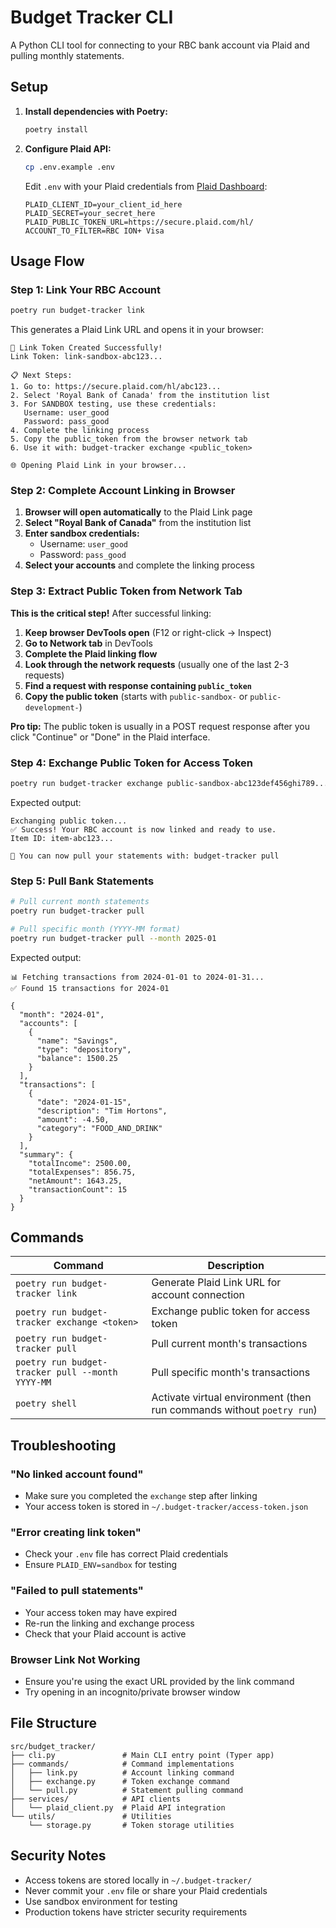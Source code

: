 # Budget Tracker CLI

A Python CLI tool for connecting to your RBC bank account via Plaid and pulling monthly statements.

## Setup

1. **Install dependencies with Poetry:**
   ```bash
   poetry install
   ```

2. **Configure Plaid API:**
   ```bash
   cp .env.example .env
   ```
   
   Edit `.env` with your Plaid credentials from [Plaid Dashboard](https://dashboard.plaid.com/):
   ```env
   PLAID_CLIENT_ID=your_client_id_here
   PLAID_SECRET=your_secret_here
   PLAID_PUBLIC_TOKEN_URL=https://secure.plaid.com/hl/
   ACCOUNT_TO_FILTER=RBC ION+ Visa
   ```

## Usage Flow

### Step 1: Link Your RBC Account

```bash
poetry run budget-tracker link
```

This generates a Plaid Link URL and opens it in your browser:
```
🔗 Link Token Created Successfully!
Link Token: link-sandbox-abc123...

📋 Next Steps:
1. Go to: https://secure.plaid.com/hl/abc123...
2. Select 'Royal Bank of Canada' from the institution list
3. For SANDBOX testing, use these credentials:
   Username: user_good
   Password: pass_good
4. Complete the linking process
5. Copy the public_token from the browser network tab
6. Use it with: budget-tracker exchange <public_token>

🌐 Opening Plaid Link in your browser...
```

### Step 2: Complete Account Linking in Browser

1. **Browser will open automatically** to the Plaid Link page
2. **Select "Royal Bank of Canada"** from the institution list
3. **Enter sandbox credentials:**
   - Username: `user_good`
   - Password: `pass_good`
4. **Select your accounts** and complete the linking process

### Step 3: Extract Public Token from Network Tab

**This is the critical step!** After successful linking:

1. **Keep browser DevTools open** (F12 or right-click → Inspect)
2. **Go to Network tab** in DevTools
3. **Complete the Plaid linking flow** 
4. **Look through the network requests** (usually one of the last 2-3 requests)
5. **Find a request with response containing `public_token`**
6. **Copy the public token** (starts with `public-sandbox-` or `public-development-`)

**Pro tip:** The public token is usually in a POST request response after you click "Continue" or "Done" in the Plaid interface.

### Step 4: Exchange Public Token for Access Token

```bash
poetry run budget-tracker exchange public-sandbox-abc123def456ghi789...
```

Expected output:
```
Exchanging public token...
✅ Success! Your RBC account is now linked and ready to use.
Item ID: item-abc123...

🎉 You can now pull your statements with: budget-tracker pull
```

### Step 5: Pull Bank Statements

```bash
# Pull current month statements
poetry run budget-tracker pull

# Pull specific month (YYYY-MM format)
poetry run budget-tracker pull --month 2025-01
```

Expected output:
```
📊 Fetching transactions from 2024-01-01 to 2024-01-31...
✅ Found 15 transactions for 2024-01

{
  "month": "2024-01",
  "accounts": [
    {
      "name": "Savings",
      "type": "depository",
      "balance": 1500.25
    }
  ],
  "transactions": [
    {
      "date": "2024-01-15",
      "description": "Tim Hortons",
      "amount": -4.50,
      "category": "FOOD_AND_DRINK"
    }
  ],
  "summary": {
    "totalIncome": 2500.00,
    "totalExpenses": 856.75,
    "netAmount": 1643.25,
    "transactionCount": 15
  }
}
```

## Commands

| Command | Description |
|---------|-------------|
| `poetry run budget-tracker link` | Generate Plaid Link URL for account connection |
| `poetry run budget-tracker exchange <token>` | Exchange public token for access token |
| `poetry run budget-tracker pull` | Pull current month's transactions |
| `poetry run budget-tracker pull --month YYYY-MM` | Pull specific month's transactions |
| `poetry shell` | Activate virtual environment (then run commands without `poetry run`) |

## Troubleshooting

### "No linked account found"
- Make sure you completed the `exchange` step after linking
- Your access token is stored in `~/.budget-tracker/access-token.json`

### "Error creating link token"
- Check your `.env` file has correct Plaid credentials
- Ensure `PLAID_ENV=sandbox` for testing

### "Failed to pull statements"
- Your access token may have expired
- Re-run the linking and exchange process
- Check that your Plaid account is active

### Browser Link Not Working
- Ensure you're using the exact URL provided by the link command
- Try opening in an incognito/private browser window

## File Structure

```
src/budget_tracker/
├── cli.py               # Main CLI entry point (Typer app)
├── commands/            # Command implementations
│   ├── link.py          # Account linking command
│   ├── exchange.py      # Token exchange command
│   └── pull.py          # Statement pulling command
├── services/            # API clients
│   └── plaid_client.py  # Plaid API integration
└── utils/               # Utilities
    └── storage.py       # Token storage utilities
```

## Security Notes

- Access tokens are stored locally in `~/.budget-tracker/`
- Never commit your `.env` file or share your Plaid credentials
- Use sandbox environment for testing
- Production tokens have stricter security requirements